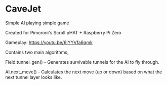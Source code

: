 # CaveJet
Simple AI playing simple game

Created for Pimoroni's Scroll pHAT + Raspberry Pi Zero

Gameplay: https://youtu.be/6IYYVfa6qmk

Contains two main algorithms;

Field.tunnel_gen() - Generates survivable tunnels for the AI to fly through.

AI.next_move() - Calculates the next move (up or down) based on what the next tunnel layer looks like.
